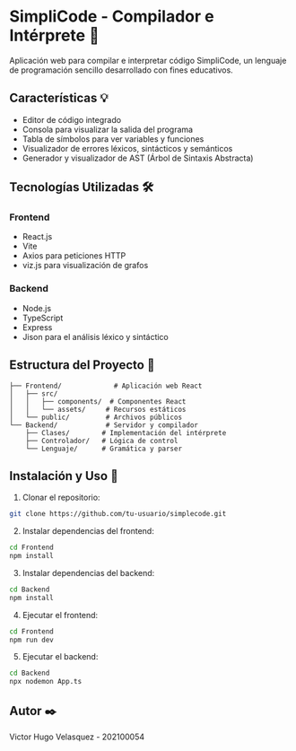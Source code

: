 # SimpliCode - Compilador e Intérprete 🚀

Aplicación web para compilar e interpretar código SimpliCode, un lenguaje de programación sencillo desarrollado con fines educativos.

## Características 💡

- Editor de código integrado
- Consola para visualizar la salida del programa
- Tabla de símbolos para ver variables y funciones
- Visualizador de errores léxicos, sintácticos y semánticos
- Generador y visualizador de AST (Árbol de Sintaxis Abstracta)

## Tecnologías Utilizadas 🛠️

### Frontend
- React.js
- Vite
- Axios para peticiones HTTP
- viz.js para visualización de grafos

### Backend 
- Node.js
- TypeScript
- Express
- Jison para el análisis léxico y sintáctico

## Estructura del Proyecto 📁

```
├── Frontend/             # Aplicación web React
│   ├── src/             
│   │   ├── components/  # Componentes React 
│   │   └── assets/     # Recursos estáticos
│   └── public/         # Archivos públicos
└── Backend/            # Servidor y compilador
    ├── Clases/        # Implementación del intérprete
    ├── Controlador/   # Lógica de control
    └── Lenguaje/      # Gramática y parser
```

## Instalación y Uso 🔧

1. Clonar el repositorio:
```bash
git clone https://github.com/tu-usuario/simplecode.git
```

2. Instalar dependencias del frontend:
```bash
cd Frontend
npm install
```

3. Instalar dependencias del backend:
```bash
cd Backend
npm install
```

4. Ejecutar el frontend:
```bash
cd Frontend
npm run dev
```

5. Ejecutar el backend:
```bash
cd Backend
npx nodemon App.ts
```


## Autor ✒️
Victor Hugo Velasquez - 202100054

